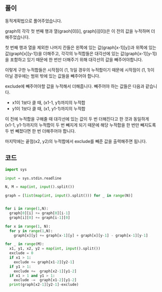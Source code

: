 ## 풀이

동적계획법으로 풀어주었습니다.  

graph의 각각 첫 번째 행과 열(graoh\[0]\[i], graph\[i]\[0])은 이 전의 값을 누적하며 더해주었습니다.  

첫 번째 행과 열을 제외한 나머지 칸들은 왼쪽에 있는 값(graph\[x-1]\[y])과 위쪽에 있는 값(graph\[x]\[y-1])을 더해주고, 각각의 누적합들은 대각선에 있는 값(graph\[x-1]\[y-1])을 포함하고 있기 때문에 한 번만 더해주기 위해 대각선의 값을 빼주어야합니다.

이렇게 구한 누적합들은 시작점이 (1, 1)일 경우의 누적합이기 때문에 시작점이 (1, 1)이 아닐 경우에는 범위 밖에 있는 값들을 빼주어야 합니다.  

exclude에 빼주어야할 값을 누적해서 더해줍니다. 빼주어야 하는 값들은 다음과 같습니다.  
- x1이 1보다 클 때, (x1-1, y1)까지의 누적합
- y1이 1보다 클 때, (x1, y1-1)까지의 누적합

이 전에 누적합을 구해줄 때 대각선에 있는 값이 두 번 더해진다고 한 것과 동일하게 (x1-1, y1-1)까지의 누적합이 두 번 빼지게 되기 때문에 해당 누적합을 한 번만 빼지도록 두 번 빼졌다면 한 번 더해주어야 합니다.  

마지막에는 끝점(x2, y2)의 누적합에서 exclude를 빼준 값을 출력해주면 됩니다.  

## 코드

```python
import sys

input = sys.stdin.readline

N, M = map(int, input().split())

graph = [list(map(int, input().split())) for _ in range(N)]


for i in range(1,N):
  graph[0][i] += graph[0][i-1]
  graph[i][0] += graph[i-1][0]

for x in range(1, N):
  for y in range(1,N):
    graph[x][y] += graph[x-1][y] + graph[x][y-1] - graph[x-1][y-1]

for _ in range(M):
  x1, y1, x2, y2 = map(int, input().split())
  exclude = 0
  if x1 > 1:
    exclude += graph[x1-2][y2-1]
  if y1 > 1:
    exclude +=  graph[x2-1][y1-2]
  if x1 > 1 and y1 > 1:
    exclude -=  graph[x1-2][y1-2]
  print(graph[x2-1][y2-1]-exclude)
```